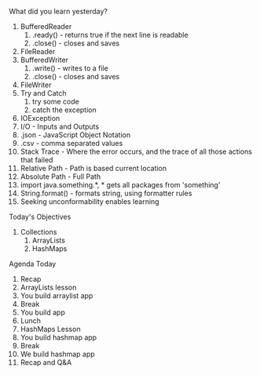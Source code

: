 What did you learn yesterday?

1. BufferedReader
   1. .ready() - returns true if the next line is readable
   2. .close() - closes and saves 
2. FileReader
3. BufferedWriter
   1. .write() - writes to a file
   2.  .close() - closes and saves 
4. FileWriter
5. Try and Catch
   1. try some code
   2. catch the exception
6. IOException
7. I/O - Inputs and Outputs
8. .json - JavaScript Object Notation
9. .csv - comma separated values
10. Stack Trace - Where the error occurs, and the trace of all those actions that failed
11. Relative Path - Path is based current location
12. Absolute Path - Full Path
13. import java.something.*, * gets all packages from 'something'
14. String.format() - formats string, using formatter rules
15. Seeking unconformability enables learning

Today's Objectives

1. Collections
   1. ArrayLists
   2. HashMaps

Agenda Today

1. Recap
2. ArrayLists lesson
3. You build arraylist app
4. Break
5. You build app
6. Lunch
7. HashMaps Lesson
8. You build hashmap app
9. Break
10. We build hashmap app
11. Recap and Q&A